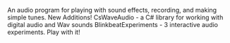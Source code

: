 An audio program for playing with sound effects, recording, and making simple tunes.
New Additions!
CsWaveAudio - a C# library for working with digital audio and Wav sounds
BlinkbeatExperiments - 3 interactive audio experiments. Play with it!

